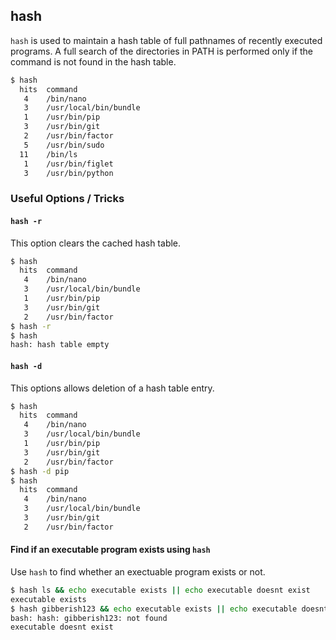 ---
---

hash
--

`hash` is used to maintain a hash table of full pathnames of recently executed programs.
A full search of the directories in PATH is performed only if the command is not found in the hash table.

~~~ bash
$ hash
  hits	command
   4	/bin/nano
   3	/usr/local/bin/bundle
   1	/usr/bin/pip
   3	/usr/bin/git
   2	/usr/bin/factor
   5	/usr/bin/sudo
  11	/bin/ls
   1	/usr/bin/figlet
   3	/usr/bin/python
~~~

<!--more-->

### Useful Options / Tricks

#### `hash -r`
This option clears the cached hash table.

~~~ bash
$ hash
  hits	command
   4	/bin/nano
   3	/usr/local/bin/bundle
   1	/usr/bin/pip
   3	/usr/bin/git
   2	/usr/bin/factor
$ hash -r
$ hash
hash: hash table empty
~~~

#### `hash -d`
This options allows deletion of a hash table entry.

~~~ bash
$ hash
  hits	command
   4	/bin/nano
   3	/usr/local/bin/bundle
   1	/usr/bin/pip
   3	/usr/bin/git
   2	/usr/bin/factor
$ hash -d pip
$ hash
  hits	command
   4	/bin/nano
   3	/usr/local/bin/bundle
   3	/usr/bin/git
   2	/usr/bin/factor
~~~

#### Find if an executable program exists using `hash`
Use `hash` to find whether an exectuable program exists or not.

~~~ bash
$ hash ls && echo executable exists || echo executable doesnt exist
executable exists
$ hash gibberish123 && echo executable exists || echo executable doesnt exist
bash: hash: gibberish123: not found
executable doesnt exist
~~~

